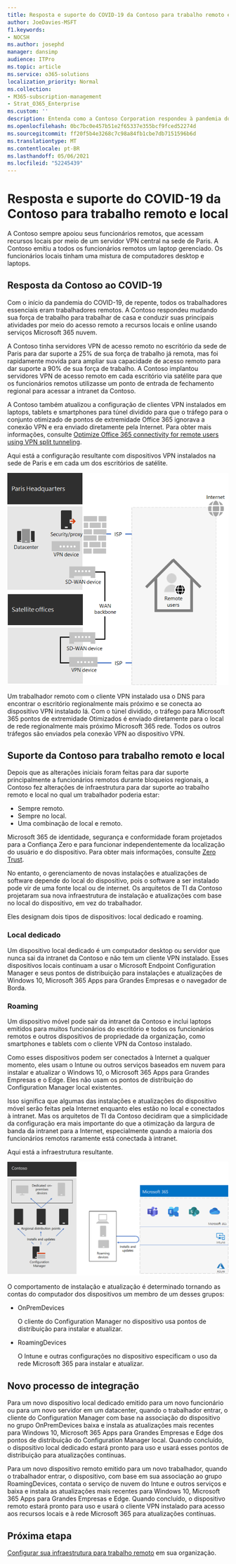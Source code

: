 ```yaml
---
title: Resposta e suporte do COVID-19 da Contoso para trabalho remoto e local
author: JoeDavies-MSFT
f1.keywords:
- NOCSH
ms.author: josephd
manager: dansimp
audience: ITPro
ms.topic: article
ms.service: o365-solutions
localization_priority: Normal
ms.collection:
- M365-subscription-management
- Strat_O365_Enterprise
ms.custom: ''
description: Entenda como a Contoso Corporation respondeu à pandemia do COVID-19 e projetou sua infraestrutura de instalação e atualização de software para trabalho remoto e local.
ms.openlocfilehash: 0bc7bc0e457b51e2f65337e355bcf9fced52274d
ms.sourcegitcommit: ff20f5b4e3268c7c98a84fb1cbe7db7151596b6d
ms.translationtype: MT
ms.contentlocale: pt-BR
ms.lasthandoff: 05/06/2021
ms.locfileid: "52245439"
---
```

# <a name="contosos-covid-19-response-and-support-for-remote-and-onsite-work"></a>Resposta e suporte do COVID-19 da Contoso para trabalho remoto e local

A Contoso sempre apoiou seus funcionários remotos, que acessam recursos locais por meio de um servidor VPN central na sede de Paris. A Contoso emitiu a todos os funcionários remotos um laptop gerenciado. Os funcionários locais tinham uma mistura de computadores desktop e laptops.

## <a name="contosos-response-to-covid-19"></a>Resposta da Contoso ao COVID-19

Com o início da pandemia do COVID-19, de repente, todos os trabalhadores essenciais eram trabalhadores remotos. A Contoso respondeu mudando sua força de trabalho para trabalhar de casa e conduzir suas principais atividades por meio do acesso remoto a recursos locais e online usando serviços Microsoft 365 nuvem.

A Contoso tinha servidores VPN de acesso remoto no escritório da sede de Paris para dar suporte a 25% de sua força de trabalho já remota, mas foi rapidamente movida para ampliar sua capacidade de acesso remoto para dar suporte a 90% de sua força de trabalho. A Contoso implantou servidores VPN de acesso remoto em cada escritório via satélite para que os funcionários remotos utilizasse um ponto de entrada de fechamento regional para acessar a intranet da Contoso.

A Contoso também atualizou a configuração de clientes VPN instalados em laptops, tablets e smartphones para túnel dividido para que o tráfego para o conjunto otimizado de pontos de extremidade Office 365 ignorava a conexão VPN e era enviado diretamente pela Internet. Para obter mais informações, consulte [Optimize Office 365 connectivity for remote users using VPN split tunneling](../enterprise/microsoft-365-vpn-split-tunnel.md).

Aqui está a configuração resultante com dispositivos VPN instalados na sede de Paris e em cada um dos escritórios de satélite. 

![Infraestrutura VPN da Contoso](../media/contoso-remote-onsite-work/contoso-vpn-infrastructure.png)

Um trabalhador remoto com o cliente VPN instalado usa o DNS para encontrar o escritório regionalmente mais próximo e se conecta ao dispositivo VPN instalado lá. Com o túnel dividido, o tráfego para Microsoft 365 pontos de extremidade Otimizados é enviado diretamente para o local de rede regionalmente mais próximo Microsoft 365 rede. Todos os outros tráfegos são enviados pela conexão VPN ao dispositivo VPN.

## <a name="contosos-support-for-remote-and-onsite-work"></a>Suporte da Contoso para trabalho remoto e local

Depois que as alterações iniciais foram feitas para dar suporte principalmente a funcionários remotos durante bloqueios regionais, a Contoso fez alterações de infraestrutura para dar suporte ao trabalho remoto e local no qual um trabalhador poderia estar:

- Sempre remoto.
- Sempre no local.
- Uma combinação de local e remoto.

Microsoft 365 de identidade, segurança e conformidade foram projetados para a Confiança Zero e para funcionar independentemente da localização do usuário e do dispositivo. Para obter mais informações, consulte [Zero Trust](https://www.microsoft.com/security/business/zero-trust).

No entanto, o gerenciamento de novas instalações e atualizações de software depende do local do dispositivo, pois o software a ser instalado pode vir de uma fonte local ou de internet. Os arquitetos de TI da Contoso projetaram sua nova infraestrutura de instalação e atualizações com base no local do dispositivo, em vez do trabalhador.

Eles designam dois tipos de dispositivos: local dedicado e roaming.

### <a name="dedicated-on-premises"></a>Local dedicado

Um dispositivo local dedicado é um computador desktop ou servidor que nunca sai da intranet da Contoso e não tem um cliente VPN instalado. Esses dispositivos locais continuam a usar o Microsoft Endpoint Configuration Manager e seus pontos de distribuição para instalações e atualizações de Windows 10, Microsoft 365 Apps para Grandes Empresas e o navegador de Borda.

### <a name="roaming"></a>Roaming

Um dispositivo móvel pode sair da intranet da Contoso e inclui laptops emitidos para muitos funcionários do escritório e todos os funcionários remotos e outros dispositivos de propriedade da organização, como smartphones e tablets com o cliente VPN da Contoso instalado. 

Como esses dispositivos podem ser conectados à Internet a qualquer momento, eles usam o Intune ou outros serviços baseados em nuvem para instalar e atualizar o Windows 10, o Microsoft 365 Apps para Grandes Empresas e o Edge. Eles não usam os pontos de distribuição do Configuration Manager local existentes.

Isso significa que algumas das instalações e atualizações do dispositivo móvel serão feitas pela Internet enquanto eles estão no local e conectados à intranet. Mas os arquitetos de TI da Contoso decidiram que a simplicidade da configuração era mais importante do que a otimização da largura de banda da intranet para a Internet, especialmente quando a maioria dos funcionários remotos raramente está conectada à intranet.

Aqui está a infraestrutura resultante.

![Infraestrutura de instalação e atualizações da Contoso](../media/contoso-remote-onsite-work/contoso-updates-infrastructure.png)

O comportamento de instalação e atualização é determinado tornando as contas do computador dos dispositivos um membro de um desses grupos:

- OnPremDevices

  O cliente do Configuration Manager no dispositivo usa pontos de distribuição para instalar e atualizar.

- RoamingDevices

  O Intune e outras configurações no dispositivo especificam o uso da rede Microsoft 365 para instalar e atualizar.

## <a name="new-onboarding-process"></a>Novo processo de integração

Para um novo dispositivo local dedicado emitido para um novo funcionário ou para um novo servidor em um datacenter, quando o trabalhador entrar, o cliente do Configuration Manager com base na associação do dispositivo no grupo OnPremDevices baixa e instala as atualizações mais recentes para Windows 10, Microsoft 365 Apps para Grandes Empresas e Edge dos pontos de distribuição do Configuration Manager local. Quando concluído, o dispositivo local dedicado estará pronto para uso e usará esses pontos de distribuição para atualizações contínuas.

Para um novo dispositivo remoto emitido para um novo trabalhador, quando o trabalhador entrar, o dispositivo, com base em sua associação ao grupo RoamingDevices, contata o serviço de nuvem do Intune e outros serviços e baixa e instala as atualizações mais recentes para Windows 10, Microsoft 365 Apps para Grandes Empresas e Edge. Quando concluído, o dispositivo remoto estará pronto para uso e usará o cliente VPN instalado para acesso aos recursos locais e à rede Microsoft 365 para atualizações contínuas.

## <a name="next-step"></a>Próxima etapa

[Configurar sua infraestrutura para trabalho remoto](empower-people-to-work-remotely.md) em sua organização.
